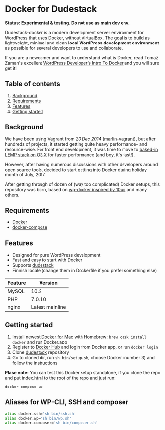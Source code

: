 # Docker for Dudestack

**Status: Experimental & testing. Do not use as main dev env.**

Dudestack-docker is a modern development server environment for WordPress that uses Docker, without VirtualBox. The goal is to build as lightweight, minimal and clean **local WordPress development environment** as possible for several developers to use and collaborate.

If you are a newcomer and want to understand what is Docker, read Tomaž Zaman's excellent [WordPress Developer’s Intro To Docker](https://codeable.io/wordpress-developers-intro-docker/) and you will sure get it!

## Table of contents

1. [Background](#background)
2. [Requirements](#requirements)
3. [Features](#features)
4. [Getting started](#getting-started)

## Background

We have been using Vagrant from *20 Dec 2014* ([marlin-vagrant](https://github.com/digitoimistodude/marlin-vagrant)), but after hundreds of projects, it started getting quite heavy performance- and resource-wise. For front end development, it was time to move to [baked-in LEMP stack on OS X](https://github.com/digitoimistodude/osx-lemp-setup) for faster performance (and boy, it's fast!).

However, after having numerous discussions with other developers around open source tools, decided to start getting into Docker during holiday month of July, 2017.

After getting through of dozen of (way too complicated) Docker setups, this repository was born, based on [wp-docker inspired by 10up](https://github.com/dwnload/wp-docker-bedrock) and many others.

## Requirements

- [Docker](https://www.docker.com/)
- [docker-compose](https://docs.docker.com/compose/)

## Features

 - Designed for pure WordPress development
 - Fast and easy to start with Docker
 - Supports [dudestack](https://github.com/digitoimistodude/dudestack)
 - Finnish locale (change them in Dockerfile if you prefer something else)

| Feature          | Version                                                  |
|------------------|----------------------------------------------------------|
| MySQL            | 10.2                                                     |
| PHP              | 7.0.10                                                   |
| nginx            | Latest mainline                                          |

## Getting started

1. Install newest [Docker for Mac](https://www.docker.com/) with Homebrew: `brew cask install docker` and run Docker.app
2. Register to [Docker Hub](https://hub.docker.com) and login from Docker app, or run `docker login`
3. Clone [dudestack](https://github.com/digitoimistodude/dudestack) repository
4. Go to cloned dir, run `sh bin/setup.sh`, choose Docker (number 3) and follow the instructions

**Plase note:** You can test this Docker setup standalone, if you clone the repo and put index.html to the root of the repo and just run:

```` bash
docker-compose up
````

## Aliases for WP-CLI, SSH and composer

```` bash
alias docker.ssh='sh bin/ssh.sh'
alias docker.wp='sh bin/wp.sh'
alias docker.composer='sh bin/composer.sh'
````
